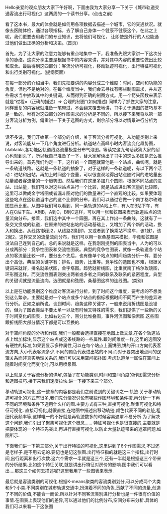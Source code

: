 Hello亲爱的观众朋友大家下午好啊，下面由我为大家分享一下关于《城市轨道交通客流出行可视化》这两周的一个读书分享。(点击之前)

看了这本书，最大的体会就是如何用各项数据去描述一个城市，它的交通状况。就像去医院体检，通过各项指标，去了解自己身体一个健康不健康这个。在此之上呢，我们更要去用我们的专业知识，去将他们可视化， 让即使是外行的人也能通过他们做出正确的分析和决策。(首页)

首先，为了让大家的注意力能够有重点地集中一下，我准备先跟大家讲一下这次分享的脉络。这次分享主要是根据书中的内容来讲，并对其中内容的重要性做出比较和取舍。最后得到这四部分：客流分析可视化，移动轨迹可视化，出行特征可视化和出行类别可视化。(提纲页面)

在每一部分的介绍当中，我们先把要讲的内容分成三个维度：时间，空间和功能的角度，但也不是绝对的。在每个维度当中，我们会去寻找有哪些制图需求，并从这些需求当中抽取其中的关键词，从而得到正确的制图方式。用一个箭头函数来表示就是“过程=（正确的描述）=> 合理的制图”(如何描述)
同样为了抓住大家的注意，同样重复的内容我就准备一笔带过，不会翻来覆去地讲，书中关于选图的技巧基本是一致的，唯有对这四部分的作图需求的分析是不同的，所以接下来我将以第一部分客流分析为例，偏重讲一下关于选图的方式，剩余部分将以对情景进行分析为主。

话不多说，我们开始第一个部分的介绍，关于客流分析可视化。从功能类别上来说，对客流能从一下几个角度进行分析。轨道站点高峰小时内客流变化趋势图，blablabla,各功能区轨道线路流量极差分布气泡图。等读完这九句话我猜大家的耐心也就到头了，所以我自己准备了一下，替大家解读出了书中的这么多图是怎么推导出来的。首先我们约定一下，这样的一个圆圈就算他是一个站点，曲线呢，就是一条轨道线路。这就是一条轨道的抽象了，对于这样的一条轨道呢，有以下两个活动：进站和出站，再加上时间这个变量，可以很直观地得出站点随时间的进站量出站量或者客流量的一个趋势图。然后我们在这里多加几个圆圈。根据不同站点的进站、出站量，我们可以对这些站点进行一个比较，就是站点进出客流量的比较图，这里可以做成金字塔图或者漏斗图对他们的数量进行一个直观的比较。如果要体现这些站点在这轨道当中占的这个比例的分布，我们可以通过它做一个南丁格尔玫瑰图显示比重。从图中我们可以看到，同一条轨道的A站上车，有人在B站下车，有人在C站下车。A到B，A到C，B到C这样，可以用一张和弦图来表示轨道站点的流量流向分布。接着，我们选中其中一个圆圈，再在其上作出一条曲线，这就有了一条交叉换成的轨道，在原来的进站出站的活动基础上，又增加了两个新的活动，换入和换出。从线路1换到2，从线路2换到1，又或者到了换乘站不换车，该1就1，该2就2。这样交叉的流量流向分布，我们可以用一张桑基图来模拟，毕竟和弦图是没法自己连到自己的。总的来说就是这样。在我刚刚提到的图表当中，人为的可以分成两部分：竞争性图表和交流性图表。典型的竞争性图表，就像一条轨道各个站点的客流量比较一样，要分出个先后，也有像单个站点的时间趋势分析一样，要分出个高低，典型的关键字有：排名，趋势，比重等。竞争性的选图也不难，根据关键词来就好，排名就条状图，金字塔图。趋势就折线图，比重就南丁格尔玫瑰图，环形图这样。而交流性图表则突出两者或多者之间的联系及联系的紧密程度。典型的关键词就是流量流向。选图就是和弦图，桑基图这样的连线图。(类别)

以上是在功能类别这个维度对客流进行分析，到了时间这个维度，要考虑的不想类别这么繁杂。主要就是对一个站点或多个站点的指标根据时间不同而产生的差异进行分析。正如之前所说，谈到时间、趋势这种关键字，一般来说用折线图是没错的，但为了图表类型不要太单一以及有时候又特殊的需求，我们提供了一些新的关于时间变化的图表，比如右边三个，百分比堆叠图，事件河流图和像素图.这些图跟折线图大部分情况下都是可以互换的.

对于空间角度的分析和作图,我们一般都会选择直接在地图上做文章,在各个轨道站点上增加标注,显示这个站点或这条线路的一些属性.跟时间维度一样,这里的选图没有硬性的标准,如果要显示多种属性,可以在每个站点上画饼图,饼的开口方向代表客流方向,大小代表客流多少,不同的颜色代表进出站的不同.而对于要突出地点间的逻辑关系而非真实地理关系的,我们可以采用空间拓扑图.考虑轨道单一属性在空间上随着时间变化而变化时,可以用喷泉图.

以上就是关于客流分析的详解,包括了在功能类别,时间和空间角度的作图需求分析和选图技巧.接下来我们速度拉快.讲一下接下来三个部分.

移动轨迹可视化,这一整章的内容都是我们之前说到的关键词之一:轨迹.关于移动轨迹可视化的方式有很多,我们先分情况讨论有哪些作图环境和条件按,再分析一下再不同的环境和条件下选用什么样的图.主要方式有三种,直接可视化,聚集可视化和特征可视化.
直接可视化,就很直接,在地图中描述出移动轨迹,颜色代表不同的轨迹,粗细代表频率等,这样唯一的不好就是再轨迹数多的时候容易遮罩不易分析.为了解决这个问题,我们引出了聚集可视化这个概念......
特征可视化也是很直接的,主要就是把要体现的一个特征先突出,再进行直接可视化.以防止大量轨迹带来的遮罩问题.如图所示.

下面我们讲一下第三部分,关于出行特征的可视化,这里讲到了6个作图需求,不过还是老样子,是不用去记的.要记也是记这张图.出行特征指的就是这三个指标,出行时间,出行距离和出行次数.这六个需求一半就是这三个,还有一半就是根据这三个带来的分析结果.比如这个特征关联,就是讲出行特征对房价的影响.图中我们可以看出....那这三个如何去描述呢?这里我用了一些图表来表示.

最后就是客流类别的可视化.根据K-means聚类的客流类别划分,可以分成两个大类和5个小类.不同类别在城市轨道交通中,扮演着不同的角色,贡献了不同的流量,创造了不同的价值,不能合一而论.所以针对不同客流类别进行分析也是一件很有价值的事情.在图表上表现他们的差异,可以通过他们的比例分布,空间分布来分析.具体的我们可以来看一下这张图

